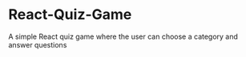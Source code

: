 # React-Quiz-Game
A simple React quiz game where the user can choose a category and answer questions
